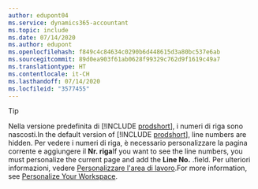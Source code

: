 ```yaml
---
author: edupont04
ms.service: dynamics365-accountant
ms.topic: include
ms.date: 07/14/2020
ms.author: edupont
ms.openlocfilehash: f849c4c84634c0290b6d448615d3a80bc537e6ab
ms.sourcegitcommit: 89d0ea903f61ab0628f99329c762d9f1619c49a7
ms.translationtype: HT
ms.contentlocale: it-CH
ms.lasthandoff: 07/14/2020
ms.locfileid: "3577455"
---
```

> [!TIP]
> <span data-ttu-id="11455-101">Nella versione predefinita di [!INCLUDE [prodshort](prodshort.md)], i numeri di riga sono nascosti.</span><span class="sxs-lookup"><span data-stu-id="11455-101">In the default version of [!INCLUDE [prodshort](prodshort.md)], line numbers are hidden.</span></span> <span data-ttu-id="11455-102">Per vedere i numeri di riga, è necessario personalizzare la pagina corrente e aggiungere il **Nr. riga**</span><span class="sxs-lookup"><span data-stu-id="11455-102">If you want to see the line numbers, you must personalize the current page and add the **Line No.**</span></span> <span data-ttu-id="11455-103">.</span><span class="sxs-lookup"><span data-stu-id="11455-103">field.</span></span> <span data-ttu-id="11455-104">Per ulteriori informazioni, vedere [Personalizzare l'area di lavoro](../ui-personalization-user.md#to-start-personalizing-a-page-through-the-personalizing-banner).</span><span class="sxs-lookup"><span data-stu-id="11455-104">For more information, see [Personalize Your Workspace](../ui-personalization-user.md#to-start-personalizing-a-page-through-the-personalizing-banner).</span></span>  
